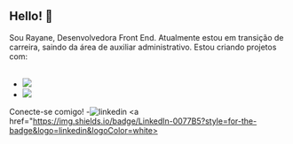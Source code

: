 ## Hello! 👋

Sou Rayane, Desenvolvedora Front End.
Atualmente estou em transição de carreira, saindo da área de auxiliar administrativo. Estou criando projetos com:
<br>
<br>
- <img src="https://img.shields.io/badge/HTML5-E34F26?style=for-the-badge&logo=html5&logoColor=white"/>
- <img src="https://img.shields.io/badge/CSS3-1572B6?style=for-the-badge&logo=css3&logoColor=white"/>

Conecte-se comigo!
-<img src="https://img.shields.io/badge/LinkedIn-0077B5?style=for-the-badge&logo=linkedin&logoColor=white" alt="linkedin"/> <a href="https://img.shields.io/badge/LinkedIn-0077B5?style=for-the-badge&logo=linkedin&logoColor=white>
